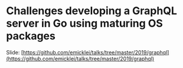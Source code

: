 # Challenges developing a GraphQL server in Go using maturing OS packages

Slide: [https://github.com/emicklei/talks/tree/master/2019/graphql](https://github.com/emicklei/talks/tree/master/2019/graphql)
